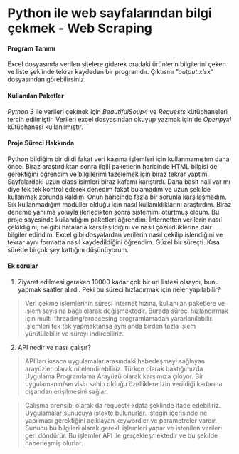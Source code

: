 # Python ile web sayfalarından bilgi çekmek - Web Scraping
#### Program Tanımı
Excel dosyasında verilen sitelere giderek oradaki ürünlerin bilgilerini çeken ve liste şeklinde tekrar kaydeden bir programdır. Çıktısını *"output.xlsx"* dosyasından görebilirsiniz.

#### Kullanılan Paketler
*Python 3* ile verileri çekmek için *BeautifulSoup4* ve *Requests* kütüphaneleri tercih edilmiştir.
Verileri excel dosyasından okuyup yazmak için de *Openpyxl* kütüphanesi kullanılmıştır.

#### Proje Süreci Hakkında
Python bildiğim bir dildi fakat veri kazıma işlemleri için kullanmamıştım daha önce. Biraz araştırdıktan sonra ilgili paketlerin haricinde HTML bilgisi de gerektiğini öğrendim ve bilgilerimi tazelemek için biraz tekrar yaptım. Sayfalardaki uzun class isimleri biraz kafamı karıştırdı. Daha basit hali var mı diye tek tek kontrol ederek denedim fakat bulamadım ve uzun şekilde kullanmak zorunda kaldım. Onun haricinde fazla bir sorunla karşılaşmadım. Sık kullanmadığım modüller olduğu için nasıl kullanıldıklarını araştırdım. Biraz deneme yanılma yoluyla ilerledikten sonra sistemimi oturtmuş oldum. Bu proje sayesinde kullandığım paketleri öğrendim. İnternetten verilerin nasıl çekildiğini, ne gibi hatalarla karşılaşıldığını ve nasıl çözüldüklerine dair bilgiler edindim. Excel gibi dosyalardan verilerin nasıl çekilip işlendiğini ve tekrar aynı formatta nasıl kaydedildiğini öğrendim. Güzel bir süreçti. Kısa sürede birçok şey kattığını düşünüyorum.

#### Ek sorular
1) Ziyaret edilmesi gereken 10000 kadar çok bir url listesi olsaydı, bunu yapmak saatler alırdı. Peki bu süreci hızladırmak için neler yapılabilir?
>Veri çekme işlemlerinin süresi internet hızına, kullanılan paketlere ve işlem sayısına bağlı olarak değişmektedir. Burada süreci hızlandırmak için multi-threading/proccesing programlamadan yararlanılabilir. İşlemleri tek tek yapmaktansa aynı anda birden fazla işlem yürütülebilir ve süreyi indirebiliriz.

2) API nedir ve nasıl çalışır?
>API'ları kısaca uygulamalar arasındaki haberleşmeyi sağlayan arayüzler olarak nitelendirebiliriz. Türkçe olarak baktığımızda Uygulama Programlama Arayüzü olarak karşımıza çıkıyor. Bir uygulamanın/servisin sahip olduğu özelliklere izin verildiği kadarına dışarıdan erişilmesini sağlar.

>Çalışma prensibi olarak da request<->data şeklinde ifade edebiliriz. Uygulamalar sunucuya istekte bulunurlar. İsteğin içerisinde ne yapılması gerektiğini açıklayan keywordler ve parametreler vardır. Sunucu bu bilgileri alarak gerekli işlemleri yapar ve istenilen verileri geri döndürür. Bu işlemler API ile gerçekleşmektedir ve bu şekilde haberleşmiş olurlar.

